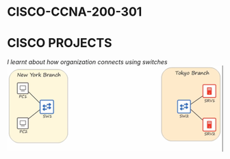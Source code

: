 # CISCO-CCNA-200-301
# CISCO PROJECTS
*I learnt about how organization connects using switches*
![image alt](https://github.com/AkinloseLucky/CISCO-CCNA-200-301/blob/6e23465ed4fcbeacc30c5f789f36c861ddcbd24c/IMAGES/Screenshot%202025-02-25%20202721.png)

